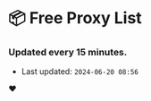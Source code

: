 # :package: Free Proxy List
### Updated every 15 minutes.

- Last updated: `2024-06-20 08:56`

:heart:

